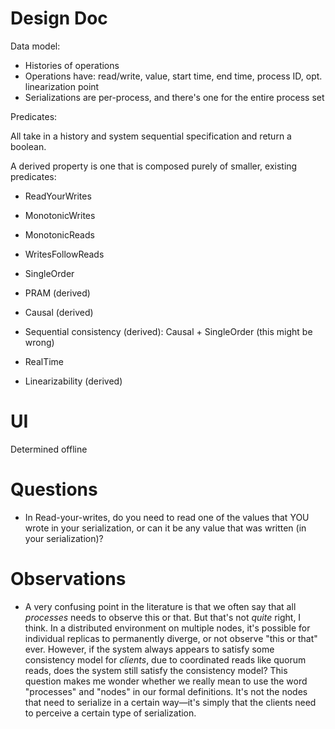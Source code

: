 # Design Doc

Data model:

-   Histories of operations
-   Operations have: read/write, value, start time, end time, process ID, opt. linearization point
-   Serializations are per-process, and there's one for the entire process set

Predicates:

All take in a history and system sequential specification and return a boolean.

A derived property is one that is composed purely of smaller, existing predicates:

-   ReadYourWrites
-   MonotonicWrites
-   MonotonicReads
-   WritesFollowReads

-   SingleOrder

-   PRAM (derived)
-   Causal (derived)

-   Sequential consistency (derived): Causal + SingleOrder (this might be wrong)

-   RealTime

-   Linearizability (derived)

# UI

Determined offline

# Questions

-   In Read-your-writes, do you need to read one of the values that YOU wrote in your serialization,
    or can it be any value that was written (in your serialization)?

# Observations

-   A very confusing point in the literature is that we often say that all _processes_ needs to observe
    this or that. But that's not _quite_ right, I think. In a distributed environment on multiple nodes,
    it's possible for individual replicas to permanently diverge, or not observe "this or that" ever. However,
    if the system always appears to satisfy some consistency model for _clients_, due to coordinated reads
    like quorum reads, does the system still satisfy the consistency model? This question makes me wonder
    whether we really mean to use the word "processes" and "nodes" in our formal definitions. It's not
    the nodes that need to serialize in a certain way—it's simply that the clients need to perceive
    a certain type of serialization.
